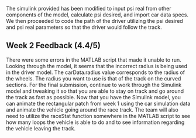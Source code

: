 The simulink provided has been modified to input psi real from other components of the model, calculate psi desired, and import car data specs. We then proceeded to code the path of the driver utilizing the psi desired and psi real parameters so that the driver would follow the track.

## Week 2 Feedback (4.4/5)
There were some errors in the MATLAB script that made it unable to run. Looking through the model, it seems that the incorrect radius is being used in the driver model. The carData.radius value corresponds to the radius of the wheels. The radius you want to use is that of the track on the curved sections. For the final submission, continue to work through the Simulink model and tweaking it so that you are able to stay on track and go around the track as fast as possible. Now that you have the Simulink model, you can animate the rectangular patch from week 1 using the car simulation data and animate the vehicle going around the race track. The team will also need to utilize the raceStat function somewhere in the MATLAB script to see how many loops the vehicle is able to do and to see information regarding the vehicle leaving the track.
